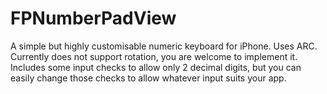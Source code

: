FPNumberPadView
===============

A simple but highly customisable numeric keyboard  for iPhone.
Uses ARC. Currently does not support rotation, you are welcome to implement it.
Includes some input checks to allow only 2 decimal digits, but you can easily change 
those checks to allow whatever input suits your app.